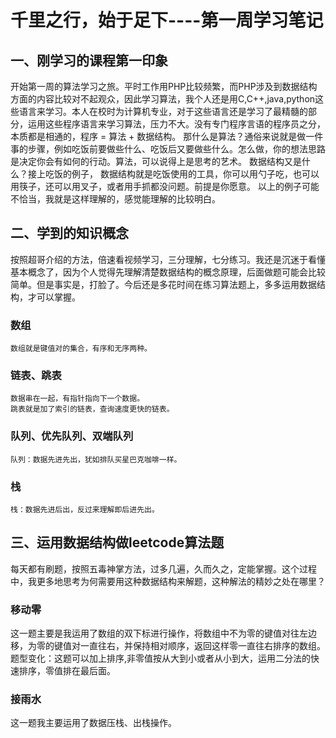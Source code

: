 # 千里之行，始于足下----第一周学习笔记

## 一、刚学习的课程第一印象

开始第一周的算法学习之旅。平时工作用PHP比较频繁，而PHP涉及到数据结构方面的内容比较对不起观众，因此学习算法，我个人还是用C,C++,java,python这些语言来学习。本人在校时为计算机专业，对于这些语言还是学习了最精髓的部分，运用这些程序语言来学习算法，压力不大。没有专门程序言语的程序员之分，本质都是相通的，程序 = 算法 + 数据结构。
那什么是算法？通俗来说就是做一件事的步骤，例如吃饭前要做些什么、吃饭后又要做些什么。怎么做，你的想法思路是决定你会有如何的行动。算法，可以说得上是思考的艺术。
数据结构又是什么？接上吃饭的例子， 数据结构就是吃饭使用的工具，你可以用勺子吃，也可以用筷子，还可以用叉子，或者用手抓都没问题。前提是你愿意。
以上的例子可能不恰当，我就是这样理解的，感觉能理解的比较明白。

## 二、学到的知识概念

按照超哥介绍的方法，倍速看视频学习，三分理解，七分练习。我还是沉迷于看懂基本概念了，因为个人觉得先理解清楚数据结构的概念原理，后面做题可能会比较简单。但是事实是，打脸了。今后还是多花时间在练习算法题上，多多运用数据结构，才可以掌握。

### 数组
	数组就是键值对的集合，有序和无序两种。

### 链表、跳表
	数据串在一起，有指针指向下一个数据。
	跳表就是加了索引的链表，查询速度更快的链表。

### 队列、优先队列、双端队列
	队列：数据先进先出，犹如排队买星巴克咖啡一样。

### 栈
	栈：数据先进后出，反过来理解即后进先出。

## 三、运用数据结构做leetcode算法题
每天都有刷题，按照五毒神掌方法，过多几遍，久而久之，定能掌握。这个过程中，我更多地思考为何需要用这种数据结构来解题，这种解法的精妙之处在哪里？

### 移动零
这一题主要是我运用了数组的双下标进行操作，将数组中不为零的键值对往左边移，为零的键值对一直往右，并保持相对顺序，返回这样零一直往右排序的数组。题型变化：这题可以加上排序,非零值按从大到小或者从小到大，运用二分法的快速排序，零值排在最后面。

### 接雨水
这一题我主要运用了数据压栈、出栈操作。


